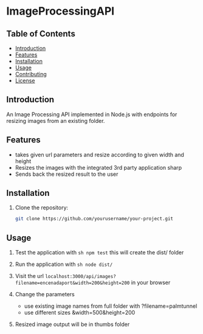 # ImageProcessingAPI


## Table of Contents
- [Introduction](#introduction)
- [Features](#features)
- [Installation](#installation)
- [Usage](#usage)
- [Contributing](#contributing)
- [License](#license)


## Introduction

An Image Processing API implemented in Node.js with endpoints for resizing images from an existing folder.

## Features

- takes given url parameters and resize according to given width and height
- Resizes the images with the integrated 3rd party application sharp
- Sends back the resized result to the user

## Installation

1. Clone the repository:
   ```sh
   git clone https://github.com/yourusername/your-project.git

## Usage

1. Test the application with 
    ```sh npm test```
    this will create the dist/ folder
2. Run the application with 
    ```sh node dist/```
3. Visit the url 
```localhost:3000/api/images?filename=encenadaport&width=200&height=200```
in your browser

4. Change the parameters 
    - use existing image names from full folder with ?filename=palmtunnel
    - use different sizes &width=500&height=200

5. Resized image output will be in thumbs folder
